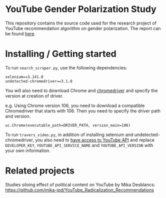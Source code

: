 # YouTube Gender Polarization Study

This repository contains the source code used for the research project of YouTube recommendation algorithm on gender polarization. The report can be found [here](https://docs.google.com/document/d/1_1yvzVqZLIstgZnC3qM0xkpkHDblUdICsD8keyV1xGk/edit?usp=sharing).

# Installing / Getting started

To run `search_scraper.py`, use the following dependencies:
```
selenium==3.141.0
undetected-chromedriver==3.1.0
```
You will also need to download Chrome and [chromedriver](https://chromedriver.chromium.org/downloads) and specify the version at creation of driver.

e.g. Using Chrome version 106, you need to download a compatible Chromedriver that starts with 106. Then you need to specify the driver path and version.
```
uc.Chrome(executable_path=DRIVER_PATH, version_main=106)
```

To run `travers_video.py`, in addition of installing selenium and undetected-chromedriver, you also need to [have access to YouTube API](https://developers.google.com/youtube/v3/getting-started) and replace `DEVELOPER_KEY`, `YOUTUBE_API_SERVICE_NAME` and `YOUTUBE_API_VERSION` with your own information. 



# Related projects

Studies siloing effect of political content on YouTube by Mika Desblancs: https://github.com/mika-jpd/YouTube_Radicalization_Recommendations
